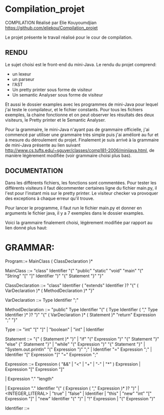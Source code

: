 # Compilation_projet
COMPILATION
Réalisé par Elie Kouyoumdjian
https://github.com/eliekou/Compilation_projet


Le projet présente le travail réalisé pour le cour de compilation.


## RENDU
Le sujet choisi est le front-end du mini-Java. Le  rendu du projet comprend: 

- un lexeur
-   un parseur
-   l'AST
-   Un pretty printer sous forme de visiteur
-   Un semantic Analyser sous forme de visiteur


Et aussi le dossier examples avec les programmes de mini-Java pour lequel j'ai teste le compilateur,
et le fichier constants. Pour tous les fichiers exemples, la chaine fonctionne et on peut observer les résultats des deux visiteurs,
le Pretty printer et le Semantic Analyser.



Pour la grammaire, le mini-Java n'ayant pas de grammaire officielle,  j'ai commencé par utiliser une grammaire très simple puis j'ai amélioré au fur et à mesure du déroulement du projet. Finalement je suis arrivé à la grammaire de mini-Java présente au lien suivant http://www.cs.tufts.edu/~sguyer/classes/comp181-2006/minijava.html, de manière légèrement modifiée (voir grammaire choisi plus bas).

## DOCUMENTATION 
Dans les différents fichiers, les fonctions sont commentées. Pour tester les différents visiteurs il faut décommenter certaines ligne du fichier main.py, il l'est pour l'instant mis sur le pretty printer.
Le visiteur checker va provoquer des exceptions à chaque erreur qu'il trouve.

Pour lancer le programme, il faut run le fichier main.py et donner en arguments le fichier java, il y a 7 exemples dans le dossier examples.

Voici la grammaire finalement choisi, légèrement modifiée par rapport au lien donné plus haut:


# GRAMMAR:

Program::= MainClass ( ClassDeclaration )* <EOF>

MainClass ::= "class" Identifier "{" "public" "static" "void" "main" "(" "String" "[" "]" Identifier ")" "{" Statement "}" "}"

ClassDeclaration ::= "class" Identifier ( "extends" Identifier )? "{" ( VarDeclaration )* ( MethodDeclaration )* "}"

VarDeclaration ::= Type Identifier ";"

MethodDeclaration	::=	"public" Type Identifier "(" ( Type Identifier ( "," Type Identifier )* )? ")" "{" ( VarDeclaration )* ( Statement )* "return" Expression ";" "}"






Type	::=	"int" "[" "]"
|	"boolean"
|	"int"
|	Identifier




Statement	::=	"{" ( Statement )* "}"
|	"if" "(" Expression ")" "{" Statement "}" "else" {" Statement "}"
|	"while" "(" Expression ")" "{" Statement "}" 
|	"System.out.println" "(" Expression ")" ";"
|	Identifier "=" Expression ";"
|	Identifier "[" Expression "]" "=" Expression ";"


Expression	::=	Expression ( "&&" | "<" | "+" | "-" | "*" ) Expression
|	Expression "[" Expression "]"

|	Expression "." "length"

|	Expression "." Identifier "(" ( Expression ( "," Expression )* )? ")"
|	<INTEGER_LITERAL>
|	"true"
|	"false"
|	Identifier
|	"this"
|	"new" "int" "[" Expression "]"
|	"new" Identifier "(" ")"
|	"!" Expression
|	"(" Expression ")"

Identifier	::=	<IDENTIFIER>

